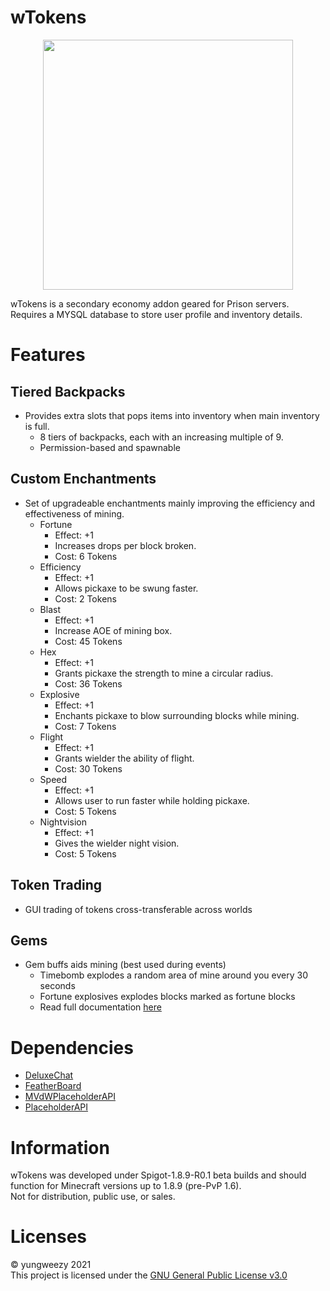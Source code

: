 <h1>wTokens</h1>
<p align="center">
  <img align="center" src="https://github.com/yungweezy/wTokens/blob/main/assets/menuimg.png?raw=true" width="400px"><br/>
</p>
wTokens is a secondary economy addon geared for Prison servers.  
Requires a MYSQL database to store user profile and inventory details.

# Features
## Tiered Backpacks
* Provides extra slots that pops items into inventory when main inventory is full.
  * 8 tiers of backpacks, each with an increasing multiple of 9.
  * Permission-based and spawnable  

## Custom Enchantments
* Set of upgradeable enchantments mainly improving the efficiency and effectiveness of mining.
  * Fortune
    * Effect: +1
    * Increases drops per block broken.
    * Cost: 6 Tokens
  * Efficiency
    * Effect: +1
    * Allows pickaxe to be swung faster.
    * Cost: 2 Tokens
  * Blast
    * Effect: +1
    * Increase AOE of mining box.
    * Cost: 45 Tokens
  * Hex
    * Effect: +1
    * Grants pickaxe the strength to mine a circular radius.
    * Cost: 36 Tokens
  * Explosive
    * Effect: +1
    * Enchants pickaxe to blow surrounding blocks while mining.
    * Cost: 7 Tokens
  * Flight
    * Effect: +1
    * Grants wielder the ability of flight.
    * Cost: 30 Tokens
  * Speed
    * Effect: +1
    * Allows user to run faster while holding pickaxe.
    * Cost: 5 Tokens
  * Nightvision
    * Effect: +1
    * Gives the wielder night vision.
    * Cost: 5 Tokens

## Token Trading
* GUI trading of tokens cross-transferable across worlds

## Gems
* Gem buffs aids mining (best used during events)
  * Timebomb explodes a random area of mine around you every 30 seconds
  * Fortune explosives explodes blocks marked as fortune blocks
  * Read full documentation [here]()

# Dependencies
- [DeluxeChat]()
- [FeatherBoard]()
- [MVdWPlaceholderAPI]()
- [PlaceholderAPI]()

# Information
wTokens was developed under Spigot-1.8.9-R0.1 beta builds and should function for Minecraft versions up to 1.8.9 (pre-PvP 1.6).  
Not for distribution, public use, or sales.

# Licenses
&copy; yungweezy 2021  
This project is licensed under the [GNU General Public License v3.0](LICENSE)
